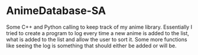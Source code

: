 # AnimeDatabase-SA
Some C++ and Python calling to keep track of my anime library.
Essentially I tried to create a program to log every time a new anime is added to the list, what is added to the list
and allow the user to sort it. Some more functions like seeing the log is something that should either be added or will be.
